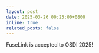 ```yaml
---
layout: post
date: 2025-03-26 00:25:00+0800
inline: true
related_posts: false
---
```


FuseLink is accepted to OSDI 2025!
